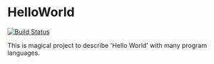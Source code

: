 # HelloWorld

[![Build Status](https://app.travis-ci.com/AlbertGithubHome/HelloWorld.svg?branch=master)](https://app.travis-ci.com/AlbertGithubHome/HelloWorld)

This is magical project to describe 'Hello World' with many program languages.
